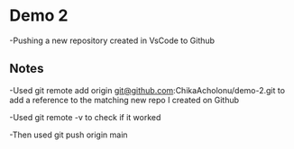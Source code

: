 # Demo 2

-Pushing a new repository created in VsCode to Github

## Notes
-Used git remote add origin git@github.com:ChikaAcholonu/demo-2.git to add a reference to the matching new repo I created on Github

-Used git remote -v to check if it worked

-Then used git push origin main
